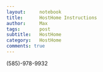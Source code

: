 ```yaml
---
layout:     notebook
title:      HostHome Instructions
author:     Max
tags: 		post
subtitle:   HostHome 
category:   HostHome 
comments: true
---
```


(585)-978-9932